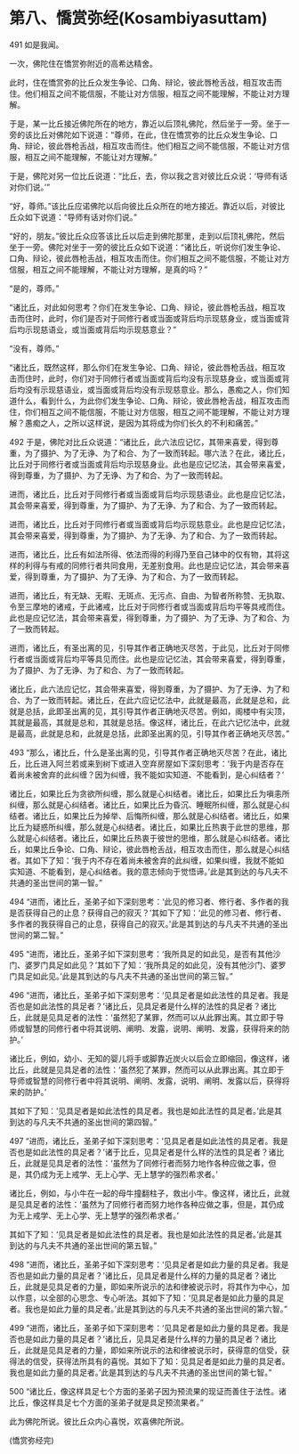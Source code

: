 # 第八、憍赏弥经(Kosambiyasuttam)

491 如是我闻。

一次，佛陀住在憍赏弥附近的高希达精舍。

此时，住在憍赏弥的比丘众发生争论、口角、辩论，彼此唇枪舌战，相互攻击而住。他们相互之间不能信服，不能让对方信服，相互之间不能理解，不能让对方理解。

于是，某一比丘接近佛陀所在的地方，靠近以后顶礼佛陀，然后坐于一旁。坐于一旁的该比丘对佛陀如下说道：“尊师，在此，住在憍赏弥的比丘众发生争论、口角、辩论，彼此唇枪舌战，相互攻击而住。他们相互之间不能信服，不能让对方信服，相互之间不能理解，不能让对方理解。”

于是，佛陀对另一位比丘说道：“比丘，去，你以我之言对彼比丘众说：‘导师有话对你们说。’”

“好，尊师。”该比丘应诺佛陀以后向彼比丘众所在的地方接近。靠近以后，对彼比丘众如下说道：“导师有话对你们说。”

“好的，朋友。”彼比丘众应答该比丘以后走到佛陀那里，走到以后顶礼佛陀，然后坐于一旁。佛陀对坐于一旁的彼比丘众如下说道：“诸比丘，听说你们发生争论、口角、辩论，彼此唇枪舌战，相互攻击而住。你们相互之间不能信服，不能让对方信服，相互之间不能理解，不能让对方理解，是真的吗？”

“是的，尊师。”

“诸比丘，对此如何思考？你们在发生争论、口角、辩论，彼此唇枪舌战，相互攻击而住时，此时，你们是否对于同修行者或当面或背后均示现慈身业，或当面或背后均示现慈语业，或当面或背后均示现慈意业？”

“没有，尊师。”

“诸比丘，既然这样，那么你们在发生争论、口角、辩论，彼此唇枪舌战，相互攻击而住时，此时，你们对于同修行者或当面或背后均没有示现慈身业，或当面或背后均没有示现慈语业，或当面或背后均没有示现慈意业。那么，愚痴之人，你们知道什么，看到什么，为此你们发生争论、口角、辩论，彼此唇枪舌战，相互攻击而住，你们相互之间不能信服，不能让对方信服，相互之间不能理解，不能让对方理解？愚痴之人，之所以这样说，是因为其将成为你们长久的不利和痛苦。”

492 于是，佛陀对比丘众说道：“诸比丘，此六法应记忆，其带来喜爱，得到尊重，为了摄护、为了无诤、为了和合、为了一致而转起。哪六法？在此，诸比丘，比丘对于同修行者或当面或背后均示现慈身业。此也是应记忆法，其会带来喜爱，得到尊重，为了摄护、为了无诤、为了和合、为了一致而转起。

进而，诸比丘，比丘对于同修行者或当面或背后均示现慈语业。此也是应记忆法，其会带来喜爱，得到尊重，为了摄护、为了无诤、为了和合、为了一致而转起。

进而，诸比丘，比丘对于同修行者或当面或背后均示现慈意业。此也是应记忆法，其会带来喜爱，得到尊重，为了摄护、为了无诤、为了和合、为了一致而转起。

进而，诸比丘，比丘有如法所得、依法而得的利得乃至自己钵中的仅有物，其将这样的利得与有戒的同修行者共同食用，无差别食用。此也是应记忆法，其会带来喜爱，得到尊重，为了摄护、为了无诤、为了和合、为了一致而转起。

进而，诸比丘，有无缺、无暇、无斑点、无污点、自由、为智者所称赞、无执取、令至三摩地的诸戒，于此诸戒，比丘对于同修行者或当面或背后均平等具戒而住。此也是应记忆法，其会带来喜爱，得到尊重，为了摄护、为了无诤、为了和合、为了一致而转起。

进而，诸比丘，有圣出离的见，引导其作者正确地灭尽苦，于此见，比丘对于同修行者或当面或背后均平等具见而住。此也是应记忆法，其会带来喜爱，得到尊重，为了摄护、为了无诤、为了和合、为了一致而转起。

诸比丘，此六法应记忆，其会带来喜爱，得到尊重，为了摄护、为了无诤、为了和合、为了一致而转起。诸比丘，在此六应记忆法中，此就是最高，此就是总和，此就是总括，此即圣出离的见，其引导其作者正确地灭尽苦。例如，阁楼中有尖顶，其就是最高，其就是总和，其就是总括。像这样，诸比丘，在此六记忆法中，此就是最高，此就是总和，此就是总括，此即圣出离的见，引导其作者正确地灭尽苦。”

493 “那么，诸比丘，什么是圣出离的见，引导其作者正确地灭尽苦？在此，诸比丘，比丘进入阿兰若或来到树下或进入空弃房屋如下深刻思考：‘我于内是否存在着尚未被舍弃的此纠缠？因为纠缠，我不能如实知道、不能看到，是心纠结者？’

诸比丘，如果比丘为贪欲所纠缠，那么就是心纠结者。诸比丘，如果比丘为嗔恚所纠缠，那么就是心纠结者。诸比丘，如果比丘为昏沉、睡眠所纠缠，那么就是心纠结者。诸比丘，如果比丘为掉举、后悔所纠缠，那么就是心纠结者。诸比丘，如果比丘为疑惑所纠缠，那么就是心纠结者。诸比丘，如果比丘热衷于此世的思维，那么就是心纠结者。诸比丘，如果比丘热衷于彼世的思维，那么就是心纠结者。诸比丘，如果比丘争论、口角、辩论，彼此唇枪舌战，相互攻击而住，那么就是心纠结者。其如下了知：‘我于内不存在着尚未被舍弃的此纠缠，如果纠缠，我就不能如实知道、不能看到，是心纠结者。我的意志倾向于觉悟谛。’此是其到达的与凡夫不共通的圣出世间的第一智。”

494 “进而，诸比丘，圣弟子如下深刻思考：‘此见的修习者、修行者、多作者的我是否获得自己的止息？获得自己的寂灭？’其如下了知：‘此见的修习者、修行者、多作者的我获得自己的止息，获得自己的寂灭。’此是其到达的与凡夫不共通的圣出世间的第二智。”

495 “进而，诸比丘，圣弟子如下深刻思考：‘我所具足的如此见，是否有其他沙门、婆罗门具足如此见？’其如下了知：‘我所具足的如此见，没有其他沙门、婆罗门具足如此见。’此是其到达的与凡夫不共通的圣出世间的第三智。”

496 “进而，诸比丘，圣弟子如下深刻思考：‘见具足者是如此法性的具足者。我是否也是如此法性的具足者？’诸比丘，见具足者是什么样的法性的具足者？诸比丘，此就是见具足者的法性：‘虽然犯了某罪，然而可以从此罪出离。其立即于导师或智慧的同修行者中将其说明、阐明、发露，说明、阐明、发露，获得将来的防护。’

诸比丘，例如，幼小、无知的婴儿将手或脚靠近炭火以后会立即缩回，像这样，诸比丘，此就是见具足者的法性：‘虽然犯了某罪，然而可以从此罪出离。其立即于导师或智慧的同修行者中将其说明、阐明、发露，说明、阐明、发露以后，获得将来的防护。’

其如下了知：‘见具足者是如此法性的具足者。我也是如此法性的具足者。’此是其到达的与凡夫不共通的圣出世间的第四智。”

497 “进而，诸比丘，圣弟子如下深刻思考：‘见具足者是如此法性的具足者。我是否也是如此法性的具足者？’诸于比丘，见具足者是什么样的法性的具足者？诸比丘，此就是见具足者的法性：‘虽然为了同修行者而努力地作各种应做之事，但是，其仍成为无上戒学、无上心学、无上慧学的强烈希求者。’

诸比丘，例如，与小牛在一起的母牛撞翻柱子，救出小牛。像这样，诸比丘，此就是见具足者的法性：‘虽然为了同修行者而努力地作各种应做之事，但是，其仍成为无上戒学、无上心学、无上慧学的强烈希求者。’

其如下了知：‘见具足者是如此法性的具足者。我也是如此法性的具足者。’此是其到达的与凡夫不共通的圣出世间的第五智。”

498 “进而，诸比丘，圣弟子如下深刻思考：‘见具足者是如此力量的具足者。我是否也是如此力量的具足者？’诸比丘，见具足者是什么样的力量的具足者？诸比丘，此就是见具足者的力量，即如来所说示的法和律被说示时，将其作为中心，加以作意，以全部的心思念、专心听法。其如下了知：‘见具足者是如此力量的具足者。我也是如此力量的具足者。’此是其到达的与凡夫不共通的圣出世间的第六智。”

499 “进而，诸比丘，圣弟子如下深刻思考：‘见具足者是如此力量的具足者。我是否也是如此力量的具足者？’诸比丘，见具足者是什么样的力量的具足者？诸比丘，此就是见具足者的力量，即如来所说示的法和律被说示时，获得意的信受，获得法的信受，获得法所具有的喜悦。其如下了知：见具足者是如此力量的具足者。我也是如此力量的具足者。’此是其到达的与凡夫不共通的圣出世间的第七智。”

500 “诸比丘，像这样具足七个方面的圣弟子因为预流果的现证而善住于法性。诸比丘，像这样具足七个方面的圣弟子就是具足预流果者。”

此为佛陀所说。彼比丘众内心喜悦，欢喜佛陀所说。

(憍赏弥经完)
